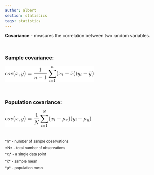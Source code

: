 ```yaml
---
author: albert
section: statistics
tags: statistics
---
```

<!--more-->
**Covariance** - measures the correlation between two random variables.

<br />

### Sample covariance:
![Sample variance](/assets/images/handbook/statistics/covariance_sample.gif)

<br />

### Population covariance:
![Population variance](/assets/images/handbook/statistics/covariance_population.gif)

<br />

<sub>
*n* - number of sample observations <br />
*N* - total number of observations <br />
*x<sub>i</sub>* - a single data point <br />
<span style="text-decoration:overline">*x*</span> - sample mean <br />
*&mu;* - population mean
</sub>